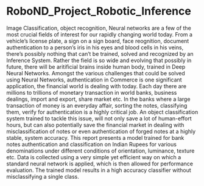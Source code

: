 # RoboND_Project_Robotic_Inference


Image Classification, object recognition, Neural networks are a few of the most crucial fields of interest for our rapidly changing world today. From a vehicle’s license plate, a sign on a sign board, face reognition, document authentication to a person’s iris in his eyes and blood cells in his veins, there’s possibly nothing that can’t be trained, solved and recognized by an Inference System. Rather the field is so wide and evolving that possibly in future, there will be aritificial brains inside human body, trained in Deep Neural Networks. Amongst the various challenges that could be solved using Neural Networks, authentication in Commerce is one significant application, the financial world is dealing with today. Each day there are millions to trillions of monetary transaction in world banks, business dealings, import and export, share market etc. In the banks where a large transaction of money is an everyday affair, sorting the notes, classifying them, verify for authentication is a highly critical job. An object classification system trained to tackle this issue,  will not only save a lot of human-effort hours, but can also potentially save the financial market in dealing with misclassification of notes or even authentication of forged notes at a highly stable, system accuracy. This report presents a model trained for bank notes authentication and classification on  Indian  Rupees for various denominations under  different conditions of orientation, luminance, texture etc. Data is collected using  a very simple yet efficient way on which a standard neural network is applied, which is then allowed for performance evaluation. The trained model results in a high accuracy classifier without misclassifying a single class. 
